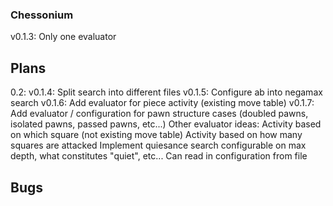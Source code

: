 
### Chessonium

v0.1.3: Only one evaluator

## Plans

0.2:
v0.1.4: Split search into different files
v0.1.5: Configure ab into negamax search
v0.1.6: Add evaluator for piece activity (existing move table)
v0.1.7: Add evaluator / configuration for pawn structure cases (doubled pawns, isolated pawns, passed pawns, etc...)
Other evaluator ideas:
  Activity based on which square (not existing move table)
  Activity based on how many squares are attacked
Implement quiesance search configurable on max depth, what constitutes "quiet", etc...
Can read in configuration from file

## Bugs
